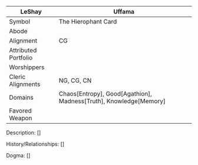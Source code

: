 | LeShay | Uffama |
| --- | --- |
| Symbol | The Hierophant Card |
| Abode |
| Alignment | CG | 
| Attributed Portfolio |
| Worshippers | 
| Cleric Alignments | NG, CG, CN
| Domains | Chaos[Entropy], Good[Agathion], Madness[Truth], Knowledge[Memory]
| Favored Weapon |

Description: 
    []

History/Relationships:
    []
    
Dogma: 
    []
